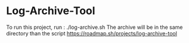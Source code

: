 # Log-Archive-Tool
To run this project, run :
./log-archive.sh <log-directory>
The archive will be in the same directory than the script
https://roadmap.sh/projects/log-archive-tool

